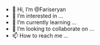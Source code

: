 - 👋 Hi, I’m @Fariseryan
- 👀 I’m interested in ...
- 🌱 I’m currently learning ...
- 💞️ I’m looking to collaborate on ...
- 📫 How to reach me ...

<!---
Fariseryan/Fariseryan is a ✨ special ✨ repository because its `README.md` (this file) appears on your GitHub profile.
You can click the Preview link to take a look at your changes.
--->
